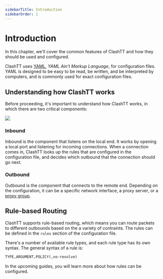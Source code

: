```yaml
---
sidebarTitle: Introduction
sidebarOrder: 1
---
```


# Introduction

In this chapter, we'll cover the common features of ClashTT and how they should be used and configured.

ClashTT uses [YAML](https://yaml.org), _YAML Ain't Markup Language_, for configuration files. YAML is designed to be easy to be read, be written, and be interpreted by computers, and is commonly used for exact configuration files.

## Understanding how ClashTT works

Before proceeding, it's important to understand how ClashTT works, in which there are two critical components:

![](/assets/connection-flow.png)

<!-- https://excalidraw.com/clash-connection-flow#json=OHsOdaqAUPuuN7VPvdZ9Z,NT7rRrtzRgbVIM0tpkPnGA -->

### Inbound

Inbound is the component that listens on the local end. It works by opening a local port and listening for incoming connections. When a connection comes in, ClashTT looks up the rules that are configured in the configuration file, and decides which outbound that the connection should go next.

### Outbound

Outbound is the component that connects to the remote end. Depending on the configuration, it can be a specific network interface, a proxy server, or a [proxy group](./outbound#proxy-groups).

## Rule-based Routing

ClashTT supports rule-based routing, which means you can route packets to different outbounds based on the a variety of contraints. The rules can be defined in the `rules` section of the configuration file.

There's a number of available rule types, and each rule type has its own syntax. The general syntax of a rule is:

```txt
TYPE,ARGUMENT,POLICY(,no-resolve)
```

In the upcoming guides, you will learn more about how rules can be configured.

